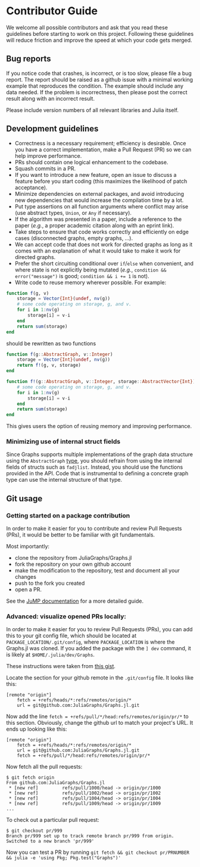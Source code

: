 # Contributor Guide

We welcome all possible contributors and ask that you read these guidelines before starting to work on this project.
Following these guidelines will reduce friction and improve the speed at which your code gets merged.

## Bug reports

If you notice code that crashes, is incorrect, or is too slow, please file a bug report. The report should be raised as a github issue with a minimal working example that reproduces the condition.
The example should include any data needed. If the problem is incorrectness, then please post the correct result along with an incorrect result.

Please include version numbers of all relevant libraries and Julia itself.

## Development guidelines

- Correctness is a necessary requirement; efficiency is desirable. Once you have a correct implementation, make a Pull Request (PR) so we can help improve performance.
- PRs should contain one logical enhancement to the codebase.
- Squash commits in a PR.
- If you want to introduce a new feature, open an issue to discuss a feature before you start coding (this maximizes the likelihood of patch acceptance).
- Minimize dependencies on external packages, and avoid introducing new dependencies that would increase the compilation time by a lot.
- Put type assertions on all function arguments where conflict may arise (use abstract types, `Union`, or `Any` if necessary).
- If the algorithm was presented in a paper, include a reference to the paper (_e.g._, a proper academic citation along with an eprint link).
- Take steps to ensure that code works correctly and efficiently on edge cases (disconnected graphs, empty graphs, ...).
- We can accept code that does not work for directed graphs as long as it comes with an explanation of what it would take to make it work for directed graphs.
- Prefer the short circuiting conditional over `if`/`else` when convenient, and where state is not explicitly being mutated (*e.g.*, `condition && error("message")` is good; `condition && i += 1` is not).
- Write code to reuse memory wherever possible. For example:

```julia
function f(g, v)
    storage = Vector{Int}(undef, nv(g))
    # some code operating on storage, g, and v.
    for i in 1:nv(g)
        storage[i] = v-i
    end
    return sum(storage)
end
```
should be rewritten as two functions
```julia
function f(g::AbstractGraph, v::Integer)
    storage = Vector{Int}(undef, nv(g))
    return f!(g, v, storage)
end

function f!(g::AbstractGraph, v::Integer, storage::AbstractVector{Int})
    # some code operating on storage, g, and v.
    for i in 1:nv(g)
        storage[i] = v-i
    end
    return sum(storage)
end
```
This gives users the option of reusing memory and improving performance.

### Minimizing use of internal struct fields

Since Graphs supports multiple implementations of the graph data structure using the `AbstractGraph` [type](https://juliagraphs.github.io/Graphs.jl/latest/types.html#AbstractGraph-Type-1), you should refrain from using the internal fields of structs such as `fadjlist`. Instead, you should use the functions provided in the API.
Code that is instrumental to defining a concrete graph type can use the internal structure of that type.

## Git usage

### Getting started on a package contribution

In order to make it easier for you to contribute and review Pull Requests (PRs),
it would be better to be familiar with git fundamentals.

Most importantly:
- clone the repository from JuliaGraphs/Graphs.jl
- fork the repository on your own github account
- make the modification to the repository, test and document all your changes
- push to the fork you created
- open a PR.

See the [JuMP documentation](https://jump.dev/JuMP.jl/dev/developers/contributing/) for a more detailed guide.

### Advanced: visualize opened PRs locally:

In order to make it easier for you to review Pull Requests (PRs), you can add this to your git config file, which should be located at `PACKAGE_LOCATION/.git/config`, where `PACKAGE_LOCATION` is where the Graphs.jl was cloned.
If you added the package with the `] dev` command, it is likely at `$HOME/.julia/dev/Graphs`.

These instructions were taken from [this gist](https://gist.github.com/piscisaureus/3342247).

Locate the section for your github remote in the `.git/config` file. It looks like this:

```
[remote "origin"]
    fetch = +refs/heads/*:refs/remotes/origin/*
    url = git@github.com:JuliaGraphs/Graphs.jl.git
```

Now add the line `fetch = +refs/pull/*/head:refs/remotes/origin/pr/*` to this section. Obviously, change the github url to match your project's URL. It ends up looking like this:

```
[remote "origin"]
    fetch = +refs/heads/*:refs/remotes/origin/*
    url = git@github.com:JuliaGraphs/Graphs.jl.git
    fetch = +refs/pull/*/head:refs/remotes/origin/pr/*
```

Now fetch all the pull requests:

```
$ git fetch origin
From github.com:JuliaGraphs/Graphs.jl
 * [new ref]         refs/pull/1000/head -> origin/pr/1000
 * [new ref]         refs/pull/1002/head -> origin/pr/1002
 * [new ref]         refs/pull/1004/head -> origin/pr/1004
 * [new ref]         refs/pull/1009/head -> origin/pr/1009
...
```

To check out a particular pull request:

```
$ git checkout pr/999
Branch pr/999 set up to track remote branch pr/999 from origin.
Switched to a new branch 'pr/999'
```

Now you can test a PR by running `git fetch && git checkout pr/PRNUMBER && julia -e 'using Pkg; Pkg.test("Graphs")'`

